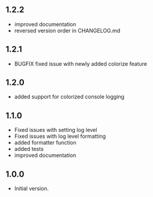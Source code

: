 ## 1.2.2

- improved documentation
- reversed version order in CHANGELOG.md

## 1.2.1

- BUGFIX fixed issue with newly added colorize feature

## 1.2.0

- added support for colorized console logging

## 1.1.0

- Fixed issues with setting log level
- Fixed issues with log level formatting
- added formatter function
- added tests
- improved documentation

## 1.0.0

- Initial version.
